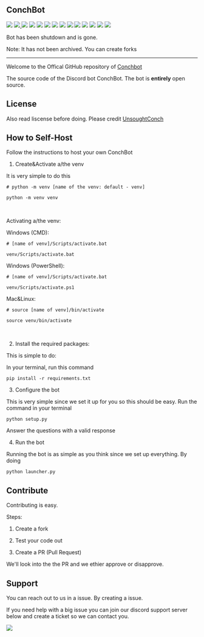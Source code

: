 ## ConchBot

[![](https://img.shields.io/discord/793898305176338453?color=blue&label=Conchbot%20Support%20Server&style=for-the-badge)](https://discord.gg/3vzm7gt9Jy) [ ![](https://img.shields.io/discord/842232034356756502?color=blue&label=Conch%20Development&style=for-the-badge)
](https://discord.gg/FxBVy86nnG) ![](https://img.shields.io/github/repo-size/ConchDev/ConchBot?color=blue&label=ConchBot%20Size&style=for-the-badge) [![](https://img.shields.io/github/issues-raw/ConchDev/ConchBot?label=Issues&style=for-the-badge)](https://github.com/ConchDev/ConchBot/issues) [![](https://img.shields.io/github/issues-pr-raw/ConchDev/ConchBot?label=Pull%20Requests&style=for-the-badge)](https://github.com/ConchDev/ConchBot/pulls) ![](https://img.shields.io/github/milestones/all/ConchDev/ConchBot?label=MileStones&style=for-the-badge) ![](https://img.shields.io/github/discussions/ConchDev/ConchBot?style=for-the-badge) ![](https://img.shields.io/github/downloads/ConchDev/ConchBot/total?style=for-the-badge) ![](https://img.shields.io/github/languages/count/ConchDev/ConchBot?label=Programming%20Languages&style=for-the-badge) [![](https://img.shields.io/github/license/ConchDev/ConchBot?style=for-the-badge)](https://github.com/ConchDev/ConchBot/blob/master/LICENSE) [![](https://img.shields.io/github/contributors/ConchDev/ConchBot?style=for-the-badge)](https://github.com/ConchDev/ConchBot/graphs/contributors) ![](https://img.shields.io/github/languages/top/ConchDev/ConchBot?style=for-the-badge) [![](https://img.shields.io/badge/ConchBot-Status-blue?style=for-the-badge)](https://conchbot.statuspage.io/) [![](https://img.shields.io/badge/Vote-ConchBot-blue?style=for-the-badge)](https://top.gg/bot/733467297666170980) 

Bot has been shutdown and is gone. 

Note: It has not been archived. You can create forks

---


Welcome to the Offical GitHub repository of [Conchbot](https://github.com/ConchDev/ConchBot/)

The source code of the Discord bot ConchBot. The bot is **entirely** open source.




## License

Also read liscense before doing. Please credit [UnsoughtConch](https://github.com/ConchDev) 


## How to Self-Host
Follow the instructions to host your own ConchBot

1. Create&Activate a/the venv

It is very simple to do this

```
# python -m venv [name of the venv: default - venv]

python -m venv venv
```
<br>

Activating a/the venv:


Windows (CMD):


```
# [name of venv]/Scripts/activate.bat

venv/Scripts/activate.bat
```

Windows (PowerShell):

```
# [name of venv]/Scripts/activate.bat

venv/Scripts/activate.ps1
```

Mac&Linux:

```
# source [name of venv]/bin/activate

source venv/bin/activate
```

<br>

2. Install the required packages:

This is simple to do:

In your terminal, run this command
```
pip install -r requirements.txt
```

3. Configure the bot

This is very simple since we set it up for you so this should be easy. Run the command in your terminal

```
python setup.py
```
Answer the questions with a valid response

4. Run the bot

Running the bot is as simple as you think since we set up everything. By doing

```
python launcher.py
```


## Contribute

Contributing is easy.

Steps:
1. Create a fork

2. Test your code out

3. Create a PR (Pull Request)

We'll look into the the PR and we ethier approve or disapprove.



## Support 

You can reach out to us in a issue. By creating a issue. 

If you need help with a big issue you can join our discord support server below and create a ticket so we can contact you.

[![](https://img.shields.io/discord/793898305176338453?color=blue&label=Conchbot%20Support%20Server&style=for-the-badge)](https://discord.gg/3vzm7gt9Jy)
